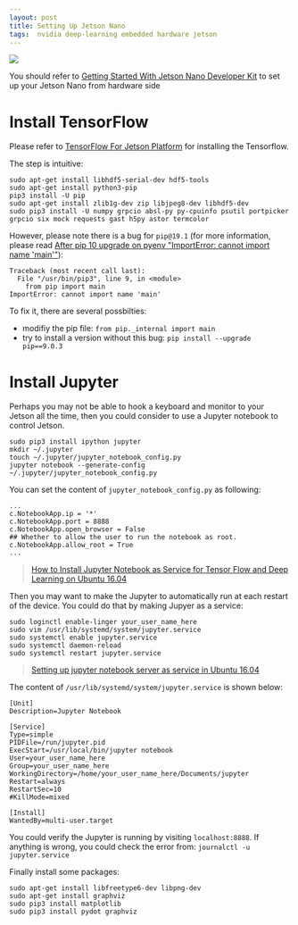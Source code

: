 ```yaml
---
layout: post
title: Setting Up Jetson Nano
tags:  nvidia deep-learning embedded hardware jetson
---
```


![](https://developer.nvidia.com/sites/default/files/akamai/embedded/images/jetsonNano/gettingStarted/jetson-nano-dev-kit-top-r6-HR.png)

You should refer to [Getting Started With Jetson Nano Developer Kit](https://developer.nvidia.com/embedded/learn/get-started-jetson-nano-devkit) to set up your Jetson Nano from hardware side

# Install TensorFlow

Please refer to [TensorFlow For Jetson Platform](https://docs.nvidia.com/deeplearning/dgx/install-tf-xavier/index.html) for installing the Tensorflow.

The step is intuitive:
```
sudo apt-get install libhdf5-serial-dev hdf5-tools
sudo apt-get install python3-pip
pip3 install -U pip
sudo apt-get install zlib1g-dev zip libjpeg8-dev libhdf5-dev 
sudo pip3 install -U numpy grpcio absl-py py-cpuinfo psutil portpicker grpcio six mock requests gast h5py astor termcolor
```

However, please note there is a bug for `pip@19.1` (for more information, please read [After pip 10 upgrade on pyenv "ImportError: cannot import name 'main'"](https://github.com/pypa/pip/issues/5240)):
```
Traceback (most recent call last):
  File "/usr/bin/pip3", line 9, in <module>
    from pip import main
ImportError: cannot import name 'main'
```

To fix it, there are several possbilties:
- modifiy the pip file: `from pip._internal import main`
- try to install a version without this bug: `pip install --upgrade pip==9.0.3`

# Install Jupyter

Perhaps you may not be able to hook a keyboard and monitor to your Jetson all the time, then you could consider to use a Jupyter notebook to control Jetson.

```
sudo pip3 install ipython jupyter
mkdir ~/.jupyter
touch ~/.jupyter/jupyter_notebook_config.py
jupyter notebook --generate-config ~/.jupyter/jupyter_notebook_config.py
```

You can set the content of `jupyter_notebook_config.py` as following:
```
...
c.NotebookApp.ip = '*'
c.NotebookApp.port = 8888
c.NotebookApp.open_browser = False
## Whether to allow the user to run the notebook as root.
c.NotebookApp.allow_root = True
...
```

> [How to Install Jupyter Notebook as Service for Tensor Flow and Deep Learning on Ubuntu 16.04
](https://tech.amikelive.com/node-768/how-to-install-jupyter-notebook-as-service-for-tensor-flow-and-deep-learning-on-ubuntu-16-04/)

Then you may want to make the Jupyter to automatically run at each restart of the device. You could do that by making Jupyer as a service:

```
sudo loginctl enable-linger your_user_name_here
sudo vim /usr/lib/systemd/system/jupyter.service
sudo systemctl enable jupyter.service
sudo systemctl daemon-reload
sudo systemctl restart jupyter.service
```

> [Setting up jupyter notebook server as service in Ubuntu 16.04](https://aichamp.wordpress.com/2017/06/13/setting-up-jupyter-notebook-server-as-service-in-ubuntu-16-04/)

The content of `/usr/lib/systemd/system/jupyter.service` is shown below:
```
[Unit]
Description=Jupyter Notebook

[Service]
Type=simple
PIDFile=/run/jupyter.pid
ExecStart=/usr/local/bin/jupyter notebook
User=your_user_name_here
Group=your_user_name_here
WorkingDirectory=/home/your_user_name_here/Documents/jupyter
Restart=always
RestartSec=10
#KillMode=mixed

[Install]
WantedBy=multi-user.target
```

You could verify the Jupyter is running by visiting `localhost:8888`. If anything is wrong, you could check the error from: `journalctl -u jupyter.service`

Finally install some packages:
```
sudo apt-get install libfreetype6-dev libpng-dev
sudo apt-get install graphviz
sudo pip3 install matplotlib
sudo pip3 install pydot graphviz
```

